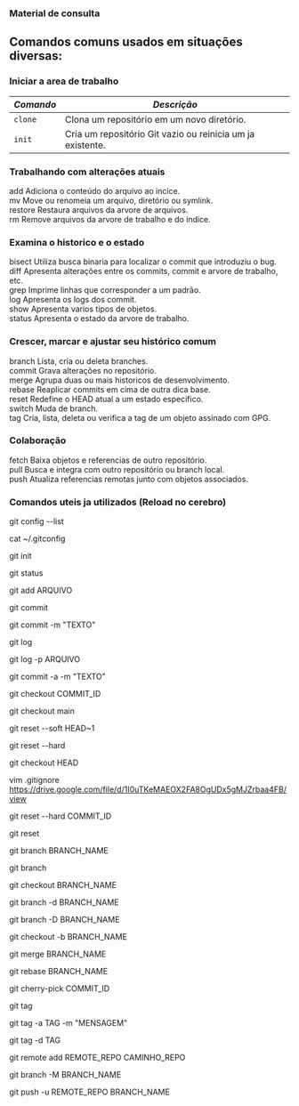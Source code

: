 ### Material de consulta 

## Comandos comuns usados em situações diversas:

### Iniciar a area de trabalho
| *Comando* | *Descrição* |
|-----------|-------------|
| `clone` | Clona um repositório em um novo diretório. |
| `init` | Cria um repositório Git vazio ou reinicia um ja existente. |

### Trabalhando com alterações atuais
   add       Adiciona o conteúdo do arquivo ao incice.<br>
   mv        Move ou renomeia um arquivo, diretório ou symlink.<br>
   restore   Restaura arquivos da arvore de arquivos.<br>
   rm        Remove arquivos da arvore de trabalho e do indice.<br>

### Examina o historico e o estado
   bisect    Utiliza busca binaria para localizar o commit que introduziu o bug.<br>
   diff      Apresenta alterações entre os commits, commit e arvore de trabalho, etc.<br>
   grep      Imprime linhas que corresponder a um padrão.<br>
   log       Apresenta os logs dos commit.<br>
   show      Apresenta varios tipos de objetos.<br>
   status    Apresenta o estado da arvore de trabalho.<br>

### Crescer, marcar e ajustar seu histórico comum
   branch    Lista, cria ou deleta branches.<br>
   commit    Grava alterações no repositório.<br>
   merge     Agrupa duas ou mais historicos de desenvolvimento.<br>
   rebase    Reaplicar commits em cima de outra dica base.<br>
   reset     Redefine o HEAD atual a um estado especifico.<br>
   switch    Muda de branch.<br>
   tag       Cria, lista, deleta ou verifica a tag de um objeto assinado com GPG.<br>

### Colaboração
   fetch     Baixa objetos e referencias de outro repositório.<br>
   pull      Busca e integra com outro repositório ou branch local.<br>
   push      Atualiza referencias remotas junto com objetos associados.<br>


### Comandos uteis ja utilizados (Reload no cerebro)

git config --list


cat ~/.gitconfig


git init


git status


git add ARQUIVO


git commit


git commit -m "TEXTO"


git log


git log -p ARQUIVO


git commit -a -m "TEXTO"


git checkout COMMIT_ID


git checkout main


git reset --soft HEAD~1


git reset --hard


git checkout HEAD


vim .gitignore
https://drive.google.com/file/d/1I0uTKeMAEOX2FA8OgUDx5gMJZrbaa4FB/view

git reset --hard COMMIT_ID


git reset


git branch BRANCH_NAME


git branch


git checkout BRANCH_NAME


git branch -d BRANCH_NAME


git branch -D BRANCH_NAME


git checkout -b BRANCH_NAME


git merge BRANCH_NAME


git rebase BRANCH_NAME


git cherry-pick COMMIT_ID


git tag


git tag -a TAG -m "MENSAGEM"


git tag -d TAG


git remote add REMOTE_REPO CAMINHO_REPO


git branch -M BRANCH_NAME


git push -u REMOTE_REPO BRANCH_NAME